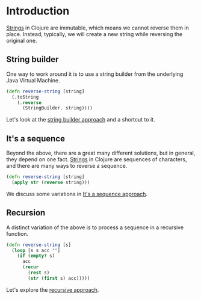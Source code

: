 # Introduction

[Strings][string] in Clojure are immutable, which means we cannot reverse them in place.
Instead, typically, we will create a new string while reversing the original one.

## String builder

One way to work around it is to use a string builder from the underlying Java Virtual Machine.

```clojure
(defn reverse-string [string]
  (.toString
    (.reverse
      (StringBuilder. string))))
```

Let's look at the [string builder approach][string-builder-approach] and a shortcut to it.

## It's a sequence

Beyond the above, there are a great many different solutions, but in general, they depend on one fact.
[Strings][string] in Clojure are sequences of characters, and there are many ways to reverse a sequence.

```clojure
(defn reverse-string [string]
  (apply str (reverse string)))
```

We discuss some variations in [It's a sequence approach][its-a-sequence-approach].

## Recursion

A distinct variation of the above is to process a sequence in a recursive function.

```clojure
(defn reverse-string [s]
  (loop [s s acc ""]
    (if (empty? s)
      acc
      (recur
        (rest s)
        (str (first s) acc)))))
```

Let's explore the [recursive approach][recursive-approach].

[string]: https://clojure-doc.org/articles/cookbooks/strings
[string-builder-approach]: https://exercism.org/tracks/clojure/exercises/reverse-string/approaches/string-builder
[its-a-sequence-approach]: https://exercism.org/tracks/clojure/exercises/reverse-string/approaches/its-a-sequence
[recursive-approach]: https://exercism.org/tracks/clojure/exercises/reverse-string/approaches/recursion